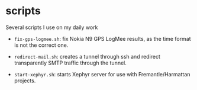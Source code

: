 scripts
=======

Several scripts I use on my daily work

- `fix-gps-logmee.sh`: fix Nokia N9 GPS LogMee results, as the time format is
  not the correct one.
  
- `redirect-mail.sh`: creates a tunnel through ssh and redirect transparently
  SMTP traffic through the tunnel.
  
- `start-xephyr.sh`: starts Xephyr server for use with Fremantle/Harmattan
  projects.

  
